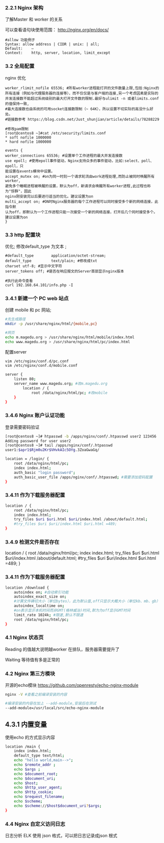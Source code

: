 ### 2.2.1 Nginx 架构

了解Master 和 worker 的关系

可以查看语句块使用范围： http://nginx.org/en/docs/

```
#allow 功能例子
Syntax:	allow address | CIDR | unix: | all;
Default:	—
Context:	http, server, location, limit_except
```

### 3.2 全局配置

nginx 优化

```shell
worker_rlimit_nofile 65536; #所有worker进程能打开的文件数量上限,包括:Nginx的所有连接（例如与代理服务器的连接等），而不仅仅是与客户端的连接,另一个考虑因素是实际的并发连接数不能超过系统级别的最大打开文件数的限制.最好与ulimit -n 或者limits.conf的值保持一致,
#最大连接数也由系统的可用socket连接数限制（~ 64K），所以设置不切实际的高没什么好处。
#链接数参考 https://blog.csdn.net/Just_shunjian/article/details/78288229

#修改pam限制
[root@centos8 ~]#cat /etc/security/limits.conf
* soft nofile 1000000
* hard nofile 1000000

events {
worker_connections 65536; #设置单个工作进程的最大并发连接数
use epoll; #使用epoll事件驱动，Nginx支持众多的事件驱动，比如:select、poll、epoll，只
能设置在events模块中设置。
accept_mutex on; #on为同一时刻一个请求轮流由work进程处理,而防止被同时唤醒所有worker,
避免多个睡眠进程被唤醒的设置，默认为off，新请求会唤醒所有worker进程,此过程也称为"惊群"，因此
nginx刚安装完以后要进行适当的优化。建议设置为on
multi_accept on; #ON时Nginx服务器的每个工作进程可以同时接受多个新的网络连接，此指令默
认为off，即默认为一个工作进程只能一次接受一个新的网络连接，打开后几个同时接受多个。建议设置为on
}
```

### 3.3 http 配置块

优化; 修改default_type 为文本 ;

```shell
#default_type        application/octet-stream; 
default_type         text/plain; #修改成txt
charset utf-8; #显示中文字符
server_tokens off; #是否在响应报文的Server首部显示nginx版本

#执行此命令查看
curl 192.168.64.101/info.php -I
```
### 3.4.1 新建一个 PC web 站点

创建 mobile 和 pc 网站; 

```sh
#先生成路径
mkdir -p /usr/share/nginx/html/{mobile,pc}

#网页
echo m.magedu.org > /usr/share/nginx/html/mobile/index.html
echo www.magedu.org > /usr/share/nginx/html/pc/index.html

```

配置server

```sh
vim /etc/nginx/conf.d/pc.conf
vim /etc/nginx/conf.d/mobile.conf

server {
	listen 80;
	server_name www.magedu.org; #改m.magedu.org
		location / {
			root /data/nginx/html/pc; #改mobile
	}
}
```



### 3.4.6 Nginx 账户认证功能

登录需要密码验证

```sh
[root@centos8 ~]# htpasswd -b /apps/nginx/conf/.htpasswd user2 123456
Adding password for user user2
[root@centos8 ~]# tail /apps/nginx/conf/.htpasswd
user1:$apr1$Rjm0u2Kr$VHvkAIc5OYg.3ZoaGwaGq/

location = /login/ {
	root /data/nginx/html/pc;
	index index.html;
	auth_basic "login password";
	auth_basic_user_file /apps/nginx/conf/.htpasswd; #需要添加密码配置
}
```



### 3.4.11 作为下载服务器配置

```sh
location / {
	root /data/nginx/html/pc;
	index index.html;
	try_files $uri $uri.html $uri/index.html /about/default.html;
	#try_files $uri $uri/index.html $uri.html =489;
}
```

### 3.4.9 检测文件是否存在

location / {
root /data/nginx/html/pc;
index index.html;
try_files $uri $uri.html $uri/index.html /about/default.html;
#try_files $uri $uri/index.html $uri.html =489;
}

### 3.4.11 作为下载服务器配置

```sh
location /download {
	autoindex on; #自动索引功能
	autoindex_exact_size on; 
	#计算文件确切大小（单位bytes），此为默认值,off只显示大概大小（单位kb、mb、gb）
	autoindex_localtime on; 
	#on表示显示本机时间而非GMT(格林威治)时间,默为为off显示GMT时间
	limit_rate 1024k; #限速,默认不限速
	root /data/nginx/html/pc;
}
```

### 4.1 Nginx 状态页

Reading 的值越大说明越worker 在排队，服务器需要提升了

Waiting 等待值有多是正常的

### 4.2 Nginx 第三方模块

开源的echo模块 https://github.com/openresty/echo-nginx-module

```sh
nginx -V #查看之前编译安装的内容

#编译安装的内容在加上 --add-module,安装后在测试
--add-module=/usr/local/src/echo-nginx-module
```



## 4.3.1 内置变量

使用echo 的方式显示内容

```sh
location /main {
	index index.html;
	default_type text/html;
	echo "hello world,main-->";
	echo $remote_addr ;
	echo $args ;
	echo $document_root;
	echo $document_uri;
	echo $host;
	echo $http_user_agent;
	echo $http_cookie;
	echo $request_filename;
	echo $scheme;
	echo $scheme://$host$document_uri?$args;
}
```

### 4.4 Nginx 自定义访问日志

日志分析 ELK 使用 json 格式，可以把日志记录成json 根式